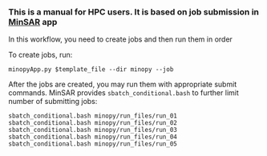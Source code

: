 ### This is a manual for HPC users. It is based on job submission in [MinSAR](https://github.com/geodesymiami/rsmas_insar) app

In this workflow, you need to create jobs and then run them in order

To create jobs, run:
```
minopyApp.py $template_file --dir minopy --job
```
After the jobs are created, you may run them with appropriate submit commands. MinSAR provides `sbatch_conditional.bash` to further 
limit number of submitting jobs:

```
sbatch_conditional.bash minopy/run_files/run_01 
sbatch_conditional.bash minopy/run_files/run_02
sbatch_conditional.bash minopy/run_files/run_03
sbatch_conditional.bash minopy/run_files/run_04
sbatch_conditional.bash minopy/run_files/run_05
```
